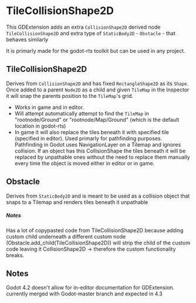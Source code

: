 # TileCollisionShape2D
This GDExtension adds an extra ```CollisionShape2D``` derived node ```TileCollisionShape2D```
and extra type of ```StaticBody2D``` - ```Obstacle``` - that behaves similarly

It is primarly made for the godot-rts toolkit but can be used in any project.

## TileCollisionShape2D
Derives from ```CollisionShape2D``` and has fixed ```RectangleShape2D``` as its ```Shape```. Once added to a parent ```Node2D``` as a child and given ```TileMap``` in the Inspector it will snap the parents position to the ```TileMap```'s grid.
- Works in game and in editor.
- Will attempt automatically attempt to find the ```TileMap``` in "rootnode/Ground" or "rootnode/Map/Ground" (which is the default location in godot-rts)
- In game it will also replace the tiles beneath it with specified tile (specified in editor). Used primarly for pathfinding purposes. Pathfinding in Godot uses NavigationLayer on a Tilemap and ignores collision. If an object has this CollisionShape the tiles beneath it will be replaced by unpathable ones without the need to replace them manually every time the object is moved either in editor or in game.

## Obstacle
Derives from ```StaticBody2D``` and is meant to be used as a collision object that snaps to a Tilemap and renders tiles beneath it unpathable
##### Notes
Has a lot of copypasted code from TileCollisionShape2D because adding custom child underneath a different custom node (Obstacle.add_child(TileCollisionShape2D)) will strip the child of the custom code leaving it CollisionShape2D -> therefore the custom functionality breaks.


## Notes
Godot 4.2 doesn't allow for in-editor documentation for GDExtension.
currently merged with Godot-master branch and expected in 4.3